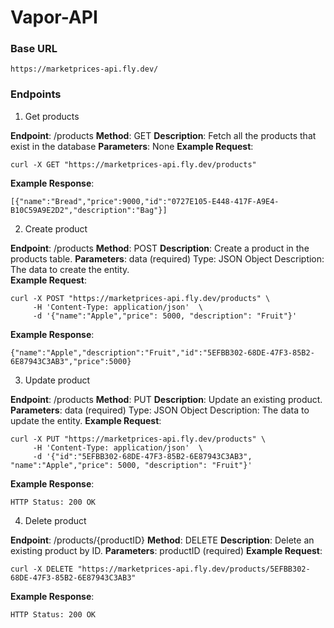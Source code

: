 # Vapor-API

### Base URL

```
https://marketprices-api.fly.dev/
```

### Endpoints

1. Get products

**Endpoint**: /products
**Method**: GET
**Description**: Fetch all the products that exist in the database
**Parameters**: None
**Example Request**:
```
curl -X GET "https://marketprices-api.fly.dev/products" 
```
**Example Response**:
```
[{"name":"Bread","price":9000,"id":"0727E105-E448-417F-A9E4-B10C59A9E2D2","description":"Bag"}]
```

2. Create product

**Endpoint**: /products
**Method**: POST
**Description**: Create a product in the products table.
**Parameters**: data (required)
     Type: JSON Object
     Description: The data to create the entity.   
**Example Request**: 
```
curl -X POST "https://marketprices-api.fly.dev/products" \
     -H 'Content-Type: application/json'  \
     -d '{"name":"Apple","price": 5000, "description": "Fruit"}'
```
**Example Response**:
```
{"name":"Apple","description":"Fruit","id":"5EFBB302-68DE-47F3-85B2-6E87943C3AB3","price":5000}
```

3. Update product

**Endpoint**: /products
**Method**: PUT
**Description**: Update an existing product.
**Parameters**: data (required)
     Type: JSON Object
     Description: The data to update the entity.
**Example Request**:
```
curl -X PUT "https://marketprices-api.fly.dev/products" \
     -H 'Content-Type: application/json'  \
     -d '{"id":"5EFBB302-68DE-47F3-85B2-6E87943C3AB3", "name":"Apple","price": 5000, "description": "Fruit"}'
```
**Example Response**:
```
HTTP Status: 200 OK
```

4. Delete product

**Endpoint**: /products/{productID}
**Method**: DELETE
**Description**: Delete an existing product by ID.
**Parameters**: productID (required)
**Example Request**:
```
curl -X DELETE "https://marketprices-api.fly.dev/products/5EFBB302-68DE-47F3-85B2-6E87943C3AB3"
```
**Example Response**:
```
HTTP Status: 200 OK
```
